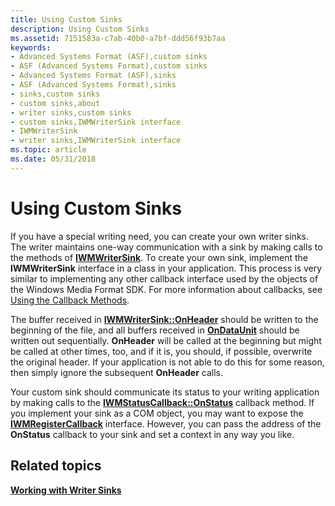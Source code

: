 ```yaml
---
title: Using Custom Sinks
description: Using Custom Sinks
ms.assetid: 7151583a-c7ab-40b0-a7bf-ddd56f93b7aa
keywords:
- Advanced Systems Format (ASF),custom sinks
- ASF (Advanced Systems Format),custom sinks
- Advanced Systems Format (ASF),sinks
- ASF (Advanced Systems Format),sinks
- sinks,custom sinks
- custom sinks,about
- writer sinks,custom sinks
- custom sinks,IWMWriterSink interface
- IWMWriterSink
- writer sinks,IWMWriterSink interface
ms.topic: article
ms.date: 05/31/2018
---
```


# Using Custom Sinks

If you have a special writing need, you can create your own writer sinks. The writer maintains one-way communication with a sink by making calls to the methods of [**IWMWriterSink**](/previous-versions/windows/desktop/api/wmsdkidl/nn-wmsdkidl-iwmwritersink). To create your own sink, implement the **IWMWriterSink** interface in a class in your application. This process is very similar to implementing any other callback interface used by the objects of the Windows Media Format SDK. For more information about callbacks, see [Using the Callback Methods](using-the-callback-methods.md).

The buffer received in [**IWMWriterSink::OnHeader**](/previous-versions/windows/desktop/api/Wmsdkidl/nf-wmsdkidl-iwmwritersink-onheader) should be written to the beginning of the file, and all buffers received in [**OnDataUnit**](/previous-versions/windows/desktop/api/Wmsdkidl/nf-wmsdkidl-iwmwritersink-ondataunit) should be written out sequentially. **OnHeader** will be called at the beginning but might be called at other times, too, and if it is, you should, if possible, overwrite the original header. If your application is not able to do this for some reason, then simply ignore the subsequent **OnHeader** calls.

Your custom sink should communicate its status to your writing application by making calls to the [**IWMStatusCallback::OnStatus**](/previous-versions/windows/desktop/api/Wmsdkidl/nf-wmsdkidl-iwmstatuscallback-onstatus) callback method. If you implement your sink as a COM object, you may want to expose the [**IWMRegisterCallback**](/previous-versions/windows/desktop/api/wmsdkidl/nn-wmsdkidl-iwmregistercallback) interface. However, you can pass the address of the **OnStatus** callback to your sink and set a context in any way you like.

## Related topics

<dl> <dt>

[**Working with Writer Sinks**](working-with-writer-sinks.md)
</dt> </dl>

 

 





